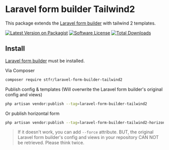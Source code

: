 # Laravel form builder Tailwind2


This package extends the [Laravel form builder](https://github.com/kristijanhusak/laravel-form-builder) with tailwind 2 templates.

[![Latest Version on Packagist][ico-version]][link-packagist]
[![Software License][ico-license]](LICENSE.md)
[![Total Downloads][ico-downloads]][link-downloads]

## Install

[Laravel form builder](https://github.com/kristijanhusak/laravel-form-builder) must be installed.

Via Composer

```bash
composer require stfr/laravel-form-builder-tailwind2
```

Publish config & templates (Will overwrite the Laravel form builder's original config and views)

```bash
php artisan vendor:publish --tag=laravel-form-builder-tailwind2
```

Or publish horizontal form

```bash
php artisan vendor:publish --tag=laravel-form-builder-tailwind2-horizontal
```

> If it doesn't work, you can add `--force` attribute. BUT, the original Laravel form builder's config and views in your repository CAN NOT be retrieved. Please think twice.

[ico-version]: https://img.shields.io/packagist/v/stfr/laravel-form-builder-tailwind2.svg?style=flat
[ico-license]: https://img.shields.io/badge/license-MIT-brightgreen.svg?style=flat
[ico-downloads]: https://img.shields.io/packagist/dt/stfr/laravel-form-builder-tailwind2.svg?style=flat

[link-packagist]: https://packagist.org/packages/stfr/laravel-form-builder-tailwind2
[link-downloads]: https://packagist.org/packages/stfr/laravel-form-builder-tailwind2
